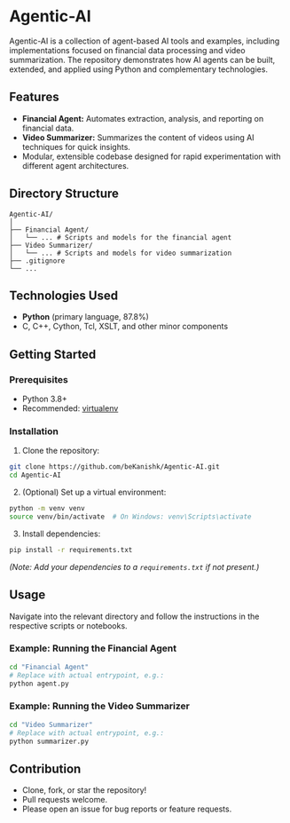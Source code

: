 # Agentic-AI

Agentic-AI is a collection of agent-based AI tools and examples, including implementations focused on financial data processing and video summarization. The repository demonstrates how AI agents can be built, extended, and applied using Python and complementary technologies.

## Features

- **Financial Agent:** Automates extraction, analysis, and reporting on financial data.
- **Video Summarizer:** Summarizes the content of videos using AI techniques for quick insights.
- Modular, extensible codebase designed for rapid experimentation with different agent architectures.


## Directory Structure

```
Agentic-AI/
│
├── Financial Agent/
│   └── ... # Scripts and models for the financial agent
├── Video Summarizer/
│   └── ... # Scripts and models for video summarization
├── .gitignore
└── ...
```


## Technologies Used

- **Python** (primary language, 87.8%)
- C, C++, Cython, Tcl, XSLT, and other minor components


## Getting Started

### Prerequisites

- Python 3.8+
- Recommended: [virtualenv](https://virtualenv.pypa.io/en/latest/)


### Installation

1. Clone the repository:

```bash
git clone https://github.com/beKanishk/Agentic-AI.git
cd Agentic-AI
```

2. (Optional) Set up a virtual environment:

```bash
python -m venv venv
source venv/bin/activate  # On Windows: venv\Scripts\activate
```

3. Install dependencies:

```bash
pip install -r requirements.txt
```

*(Note: Add your dependencies to a `requirements.txt` if not present.)*

## Usage

Navigate into the relevant directory and follow the instructions in the respective scripts or notebooks.

### Example: Running the Financial Agent

```bash
cd "Financial Agent"
# Replace with actual entrypoint, e.g.:
python agent.py
```


### Example: Running the Video Summarizer

```bash
cd "Video Summarizer"
# Replace with actual entrypoint, e.g.:
python summarizer.py
```


## Contribution

- Clone, fork, or star the repository!
- Pull requests welcome.
- Please open an issue for bug reports or feature requests.


